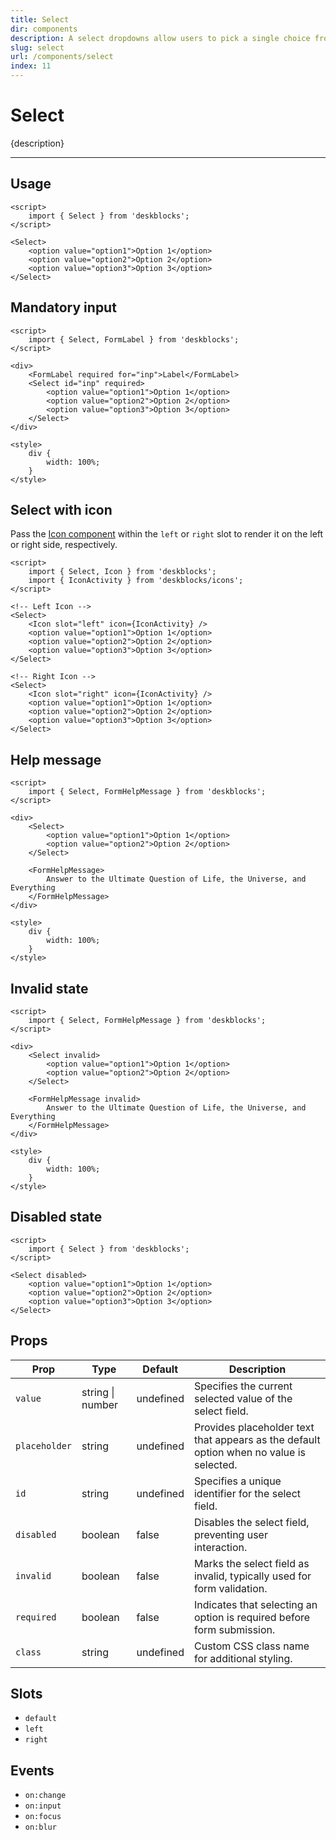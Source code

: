 ```yaml
---
title: Select
dir: components
description: A select dropdowns allow users to pick a single choice from a predefined list.
slug: select
url: /components/select
index: 11
---
```


# Select

{description}

---

## Usage

```svelte example
<script>
	import { Select } from 'deskblocks';
</script>

<Select>
	<option value="option1">Option 1</option>
	<option value="option2">Option 2</option>
	<option value="option3">Option 3</option>
</Select>
```

## Mandatory input

```svelte example hideStyle
<script>
	import { Select, FormLabel } from 'deskblocks';
</script>

<div>
	<FormLabel required for="inp">Label</FormLabel>
	<Select id="inp" required>
		<option value="option1">Option 1</option>
		<option value="option2">Option 2</option>
		<option value="option3">Option 3</option>
	</Select>
</div>

<style>
	div {
		width: 100%;
	}
</style>
```

## Select with icon

Pass the [Icon component](/components/icon) within the `left` or `right` slot to render it on the left or right side, respectively.

```svelte example
<script>
	import { Select, Icon } from 'deskblocks';
	import { IconActivity } from 'deskblocks/icons';
</script>

<!-- Left Icon -->
<Select>
	<Icon slot="left" icon={IconActivity} />
	<option value="option1">Option 1</option>
	<option value="option2">Option 2</option>
	<option value="option3">Option 3</option>
</Select>

<!-- Right Icon -->
<Select>
	<Icon slot="right" icon={IconActivity} />
	<option value="option1">Option 1</option>
	<option value="option2">Option 2</option>
	<option value="option3">Option 3</option>
</Select>
```

## Help message

```svelte example hideStyle
<script>
	import { Select, FormHelpMessage } from 'deskblocks';
</script>

<div>
	<Select>
		<option value="option1">Option 1</option>
		<option value="option2">Option 2</option>
	</Select>

	<FormHelpMessage>
		Answer to the Ultimate Question of Life, the Universe, and Everything
	</FormHelpMessage>
</div>

<style>
	div {
		width: 100%;
	}
</style>
```

## Invalid state

```svelte example hideStyle
<script>
	import { Select, FormHelpMessage } from 'deskblocks';
</script>

<div>
	<Select invalid>
		<option value="option1">Option 1</option>
		<option value="option2">Option 2</option>
	</Select>

	<FormHelpMessage invalid>
		Answer to the Ultimate Question of Life, the Universe, and Everything
	</FormHelpMessage>
</div>

<style>
	div {
		width: 100%;
	}
</style>
```

## Disabled state

```svelte example
<script>
	import { Select } from 'deskblocks';
</script>

<Select disabled>
	<option value="option1">Option 1</option>
	<option value="option2">Option 2</option>
	<option value="option3">Option 3</option>
</Select>
```

## Props

| Prop          | Type             | Default   | Description                                                                             |
| ------------- | ---------------- | --------- | --------------------------------------------------------------------------------------- |
| `value`       | string \| number | undefined | Specifies the current selected value of the select field.                               |
| `placeholder` | string           | undefined | Provides placeholder text that appears as the default option when no value is selected. |
| `id`          | string           | undefined | Specifies a unique identifier for the select field.                                     |
| `disabled`    | boolean          | false     | Disables the select field, preventing user interaction.                                 |
| `invalid`     | boolean          | false     | Marks the select field as invalid, typically used for form validation.                  |
| `required`    | boolean          | false     | Indicates that selecting an option is required before form submission.                  |
| `class`       | string           | undefined | Custom CSS class name for additional styling.                                           |

## Slots

- `default`
- `left`
- `right`

## Events

- `on:change`
- `on:input`
- `on:focus`
- `on:blur`
